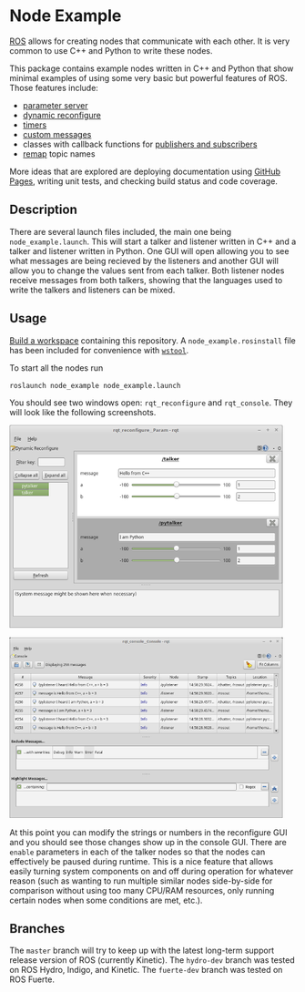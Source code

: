 # Node Example

[ROS](http://ros.org) allows for creating nodes that communicate with each other.
It is very common to use C++ and Python to write these nodes.

This package contains example nodes written in C++ and Python that show minimal examples of using
some very basic but powerful features of ROS.
Those features include:

  * [parameter server](http://wiki.ros.org/Parameter%20Server)
  * [dynamic reconfigure](http://wiki.ros.org/dynamic_reconfigure/Tutorials)
  * [timers](http://wiki.ros.org/roscpp/Overview/Timers)
  * [custom messages](http://wiki.ros.org/ROS/Tutorials/DefiningCustomMessages)
  * classes with callback functions for
    [publishers and subscribers](http://wiki.ros.org/roscpp/Overview/Publishers%20and%20Subscribers)
  * [remap](http://wiki.ros.org/roslaunch/XML/remap) topic names

More ideas that are explored are deploying documentation using [GitHub Pages](https://pages.github.com/),
writing unit tests, and checking build status and code coverage.

## Description

There are several launch files included, the main one being `node_example.launch`.
This will start a talker and listener written in C++ and a talker and listener written in Python.
One GUI will open allowing you to see what messages are being recieved by the listeners and another GUI will allow
you to change the values sent from each talker.
Both listener nodes receive messages from both talkers, showing that the languages used to write the talkers and
listeners can be mixed.

## Usage

[Build a workspace](http://wiki.ros.org/catkin/Tutorials/create_a_workspace) containing this repository.
A `node_example.rosinstall` file has been included for convenience with [`wstool`](http://wiki.ros.org/wstool).

To start all the nodes run

    roslaunch node_example node_example.launch

You should see two windows open: `rqt_reconfigure` and `rqt_console`.
They will look like the following screenshots.

  ![Reconfigure GUI](images/reconfigure.png)

  ![Console GUI](images/console.png)

At this point you can modify the strings or numbers in the reconfigure GUI and you should see those changes show
up in the console GUI.
There are `enable` parameters in each of the talker nodes so that the nodes can effectively be paused during runtime.
This is a nice feature that allows easily turning system components on and off during operation for whatever reason
(such as wanting to run multiple similar nodes side-by-side for comparison without using too many CPU/RAM resources,
only running certain nodes when some conditions are met, etc.).

## Branches

The `master` branch will try to keep up with the latest long-term support release version of ROS (currently Kinetic).
The `hydro-dev` branch was tested on ROS Hydro, Indigo, and Kinetic.
The `fuerte-dev` branch was tested on ROS Fuerte.
